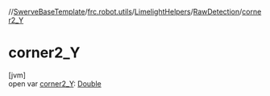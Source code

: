 //[SwerveBaseTemplate](../../../../index.md)/[frc.robot.utils](../../index.md)/[LimelightHelpers](../index.md)/[RawDetection](index.md)/[corner2_Y](corner2_-y.md)

# corner2_Y

[jvm]\
open var [corner2_Y](corner2_-y.md): [Double](https://kotlinlang.org/api/latest/jvm/stdlib/kotlin/-double/index.html)
